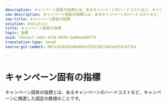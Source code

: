 ```yaml
---
description: キャンペーン固有の指標とは、あるキャンペーンのハードコストなど、キャンペーンに関連した固定の数値のことです。
seo-description: キャンペーン固有の指標とは、あるキャンペーンのハードコストなど、キャンペーンに関連した固定の数値のことです。
seo-title: キャンペーン固有の指標
solution: Analytics
title: キャンペーン固有の指標
topic: 指標
uuid: 7dacbc7-2ab5-4338-8970-2a804ad8df72
translation-type: tm+mt
source-git-commit: 86fe1b3650100a05e52fb2102134fee515c871b1

---
```



# キャンペーン固有の指標

キャンペーン固有の指標とは、あるキャンペーンのハードコストなど、キャンペーンに関連した固定の数値のことです。

